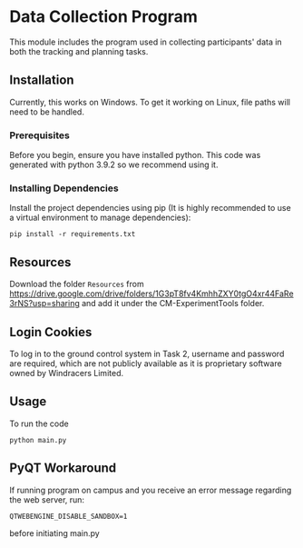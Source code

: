 # Data Collection Program
This module includes the program used in collecting participants' data in both the tracking and planning tasks.

## Installation

Currently, this works on Windows. To get it working on Linux, file paths will need to be handled.

### Prerequisites

Before you begin, ensure you have installed python. This code was generated with python 3.9.2 so we recommend using it.

### Installing Dependencies 

Install the project dependencies using pip (It is highly recommended to use a virtual environment to manage dependencies):

```
pip install -r requirements.txt
```

## Resources

Download the folder `Resources` from https://drive.google.com/drive/folders/1G3pT8fv4KmhhZXY0tgO4xr44FaRe3rNS?usp=sharing and add it under the CM-ExperimentTools folder.

## Login Cookies

To log in to the ground control system in Task 2, username and password are required, which are not publicly available as it is proprietary software owned by Windracers Limited. 
<!-- To automatically login to https://cloud.distributed-avionics.com/, create a file named `cookie` inside `Resources` folder. Get the value of the cookie `.DA-CC-Identity` from a logged in session from your browser and paste it into the file `cookie`. -->

## Usage

To run the code
```
python main.py
```

## PyQT Workaround
If running program on campus and you receive an error message regarding the web server, run:
```
QTWEBENGINE_DISABLE_SANDBOX=1
```
before initiating main.py
